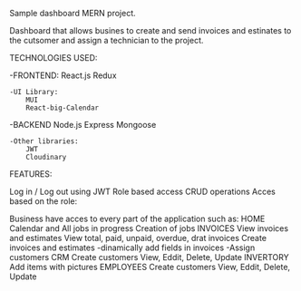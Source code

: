 Sample dashboard MERN project.

Dashboard that allows busines to create and send invoices and estinates to the cutsomer and assign a technician to the project.

TECHNOLOGIES USED:

-FRONTEND:
    React.js
    Redux

    -UI Library: 
        MUI
        React-big-Calendar

-BACKEND
    Node.js
    Express
    Mongoose

    -Other libraries: 
        JWT
        Cloudinary
FEATURES:

Log in / Log out using JWT
Role based access
CRUD operations
Acces based on the role:

Business have acces to every part of the application such as: 
    HOME
        Calendar and All jobs in progress
        Creation of jobs
    INVOICES
        View invoices and estimates
        View total, paid, unpaid, overdue, drat invoices
        Create invoices and estimates
            -dinamically add fields in invoices
            -Assign customers
    CRM
        Create customers
        View, Eddit, Delete, Update
    INVERTORY
        Add items with pictures
    EMPLOYEES 
        Create customers
        View, Eddit, Delete, Update
